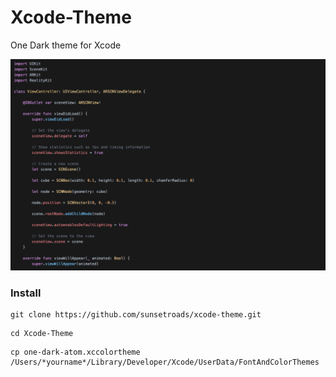 # Xcode-Theme
One Dark theme for Xcode

![](https://raw.githubusercontent.com/sunsetroads/xcode-theme/master/image/screenshot.png)

### Install

``` 
git clone https://github.com/sunsetroads/xcode-theme.git
```
```
cd Xcode-Theme
```
```
cp one-dark-atom.xccolortheme /Users/*yourname*/Library/Developer/Xcode/UserData/FontAndColorThemes
```
